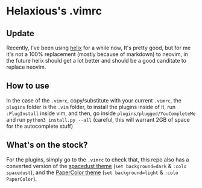 # Helaxious's .vimrc

## Update

Recently, I've been using [helix](https://github.com/helix-editor/helix) for a while now, It's pretty good, but for me it's not a 100% replacement (mostly because of markdown) to neovim, in the future helix should get a lot better and should be a good canditate to replace neovim.

## How to use

In the case of the `.vimrc`, copy/substitute with your current `.vimrc`, the `plugins` folder is  the `.vim` folder, to install the plugins inside of it, run `:PlugInstall` inside vim, and then, go inside  `plugins/plugged/YouCompleteMe` and run `python3 install.py --all` (careful, this will warrant 2GB of space for the autocomplete stuff)

## What's on the stock?

For the plugins, simply go to the `.vimrc` to check that, this repo also has a converted version of the [spacedust theme](https://github.com/hallski/spacedust-theme) (`set background=dark` & `:colo spacedust`), and the [PaperColor theme](https://github.com/NLKNguyen/papercolor-theme) (`set background=light` & `:colo PaperColor`).

